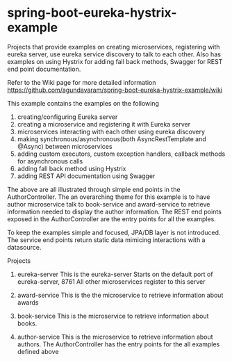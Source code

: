 # spring-boot-eureka-hystrix-example
Projects that provide examples on creating microservices, registering with eureka server, use eureka service discovery to talk to each other. Also has examples on using Hystrix for adding fall back methods, Swagger for REST end point documentation.

Refer to the Wiki page for more detailed information
https://github.com/agundavaram/spring-boot-eureka-hystrix-example/wiki

This example contains the examples on the following

1. creating/configuring Eureka server
2. creating a microservice and registering it with Eureka server
3. microservices interacting with each other using eureka discovery
4. making synchronous/asynchronous(both AsyncRestTemplate and @Async) between microservices
5. adding custom executors, custom exception handlers, callback methods for asynchronous calls
6. adding fall back method using Hystrix
7. adding REST API documentation using Swagger

The above are all illustrated through simple end points in the AuthorController. The an overarching theme for this example is to have author microservice 
talk to book-service and award-service to retrieve information needed to display the author information. The REST end points exposed in the AuthorController 
are the entry points for all the examples. 

To keep the examples simple and focused, JPA/DB layer is not introduced. The service end points return static data mimicing interactions with a datasource.

Projects

1. eureka-server
   This is the eureka-server
   Starts on the default port of eureka-server, 8761
   All other microservices register to this server
   
2. award-service
   This is the the microservice to retrieve information about awards
   
3. book-service
   This is the microservice to retrieve information about books.
   
4. author-service
   This is the microservice to retrieve information about authors. The AuthorController has the entry points for the all examples defined above
   
